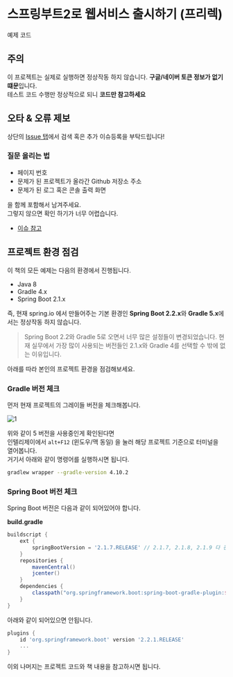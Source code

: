 # 스프링부트2로 웹서비스 출시하기 (프리렉)

예제 코드

## 주의

이 프로젝트는 실제로 실행하면 정상작동 하지 않습니다.
**구글/네이버 토큰 정보가 없기 떄문**입니다.  
테스트 코드 수행만 정상적으로 되니 **코드만 참고하세요**

## 오타 & 오류 제보

상단의 [Issue 탭](https://github.com/jojoldu/freelec-springboot2-webservice/issues)에서 검색 혹은 추가 이슈등록을 부탁드립니다!

### 질문 올리는 법

* 페이지 번호
* 문제가 된 프로젝트가 올라간 Github 저장소 주소
* 문제가 된 로그 혹은 콘솔 출력 화면

을 함께 포함해서 남겨주세요.  
그렇지 않으면 확인 하기가 너무 어렵습니다.

* [이슈 참고](https://github.com/jojoldu/freelec-springboot2-webservice/issues/100)

## 프로젝트 환경 점검

이 책의 모든 예제는 다음의 환경에서 진행됩니다.

* Java 8
* Gradle 4.x
* Spring Boot 2.1.x

즉, 현재 spring.io 에서 만들어주는 기본 환경인 **Spring Boot 2.2.x**와 **Gradle 5.x**에서는 정상작동 하지 않습니다.

> Spring Boot 2.2와 Gradle 5로 오면서 너무 많은 설정들이 변경되었습니다.
> 현재 실무에서 가장 많이 사용되는 버전들인 2.1.x와 Gradle 4를 선택할 수 밖에 없는 이유입니다.

아래를 따라 본인의 프로젝트 환경을 점검해보세요.

### Gradle 버전 체크

먼저 현재 프로젝트의 그레이들 버전을 체크해봅니다.
 
![1](./image/1.png)

위와 같이 5 버전을 사용중인게 확인된다면  
인텔리제이에서 ```alt+F12``` (윈도우/맥 동일) 을 눌러 해당 프로젝트 기준으로 터미널을 열어봅니다.  
거기서 아래와 같이 명령어를 실행하시면 됩니다.

```bash
gradlew wrapper --gradle-version 4.10.2
```

### Spring Boot 버전 체크

Spring Boot 버전은 다음과 같이 되어있어야 합니다.  
  
**build.gradle**  
  
```groovy
buildscript {
    ext {
        springBootVersion = '2.1.7.RELEASE' // 2.1.7, 2.1.8, 2.1.9 다 괜찮습니다.
    }
    repositories {
        mavenCentral()
        jcenter()
    }
    dependencies {
        classpath("org.springframework.boot:spring-boot-gradle-plugin:${springBootVersion}")
    }
}
```

아래와 같이 되어있으면 안됩니다.
```groovy
plugins {
    id 'org.springframework.boot' version '2.2.1.RELEASE'
    ...
}
```

이외 나머지는 프로젝트 코드와 책 내용을 참고하시면 됩니다. 
